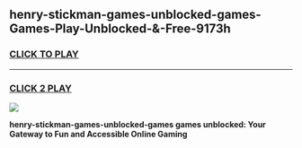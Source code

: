 
## henry-stickman-games-unblocked-games-Games-Play-Unblocked-&-Free-9173h
<h3>
<a href="https://premium76.site?title=henry-stickman-games-unblocked-games&ref=24A">CLICK TO PLAY</a></h3>
<hr>

<h3>
<a href="https://premium76.site?title=henry-stickman-games-unblocked-games&ref=24A">CLICK 2 PLAY</a>
  
</h3>

<a href="https://premium76.site?title=henry-stickman-games-unblocked-games&ref=24A"><img src="https://clearcache.store/games.png"></a>


**henry-stickman-games-unblocked-games games unblocked: Your Gateway to Fun and Accessible Online Gaming**
